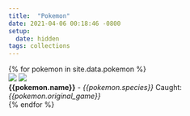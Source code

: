 ```yaml
---
title:  "Pokemon"
date: 2021-04-06 00:18:46 -0800
setup:
  date: hidden
tags: collections
---
```

<div class="cardList">
{% for pokemon in site.data.pokemon %}
  <div id="{{pokemon.name | downcase}}" class="card">
    <div class="imgHolder">
    <img class="ball" src="../assets/images/pokemon/balls/{{pokemon.ball | slugify }}.png">
      <img class="poke" id="{{ pokemon.name | slugify }}" src="../assets/images/pokemon/{{pokemon.name | slugify }}.png">
    </div>
    <span><b>{{pokemon.name}}</b> - <i>{{pokemon.species}}</i></span>
    <span>Caught: <i>{{pokemon.original_game}}</i></span>
  </div>
{% endfor %}
</div>
